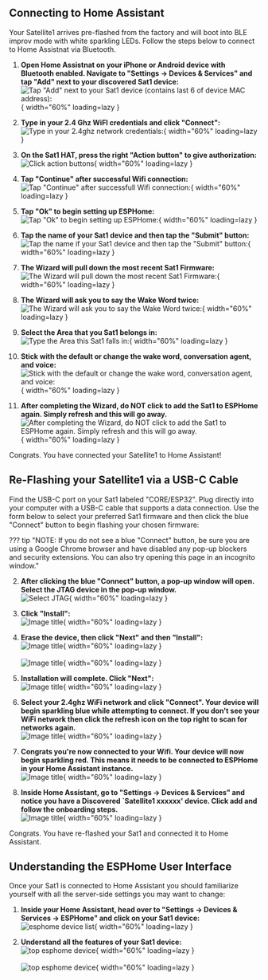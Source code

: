 ## Connecting to Home Assistant
Your Satellite1 arrives pre-flashed from the factory and will boot into BLE improv mode with white sparkling LEDs.  Follow the steps below to connect to Home Assistnat via Bluetooth.

1. <b>Open Home Assistnat on your iPhone or Android device with Bluetooth enabled. Navigate to "Settings -> Devices & Services" and tap "Add" next to your discovered Sat1 device:</b>
<br>![Tap "Add" next to your Sat1 device (contains last 6 of device MAC address):](/assets/ble_improv/3_improv_discovered_device.png){ width="60%" loading=lazy }</br>

2. <b>Type in your 2.4 Ghz WiFI credentials and click "Connect":</b>
<br>![Type in your 2.4ghz network credentials:](/assets/ble_improv/4_improv_add_wifi_credentials.png){ width="60%" loading=lazy }</br>

3. <b>On the Sat1 HAT, press the right "Action button" to give authorization:</b>
<br>![Click action buttons](/assets/ble_improv/6_click_action_button.png){ width="60%" loading=lazy }</br>

4. <b>Tap "Continue" after successful Wifi connection:</b>
<br>![Tap "Continue" after successfull Wifi connection:](/assets/ble_improv/8_improv_successful_wifi_connection.png){ width="60%" loading=lazy }</br>

5. <b>Tap "Ok" to begin setting up ESPHome:</b>
<br>![Tap "Ok" to begin setting up ESPHome:](/assets/ble_improv/9_esphome_setup_request.png){ width="60%" loading=lazy }</br>

6. <b>Tap the name of your Sat1 device and then tap the "Submit" button:</b>
<br>![Tap the name if your Sat1 device and then tap the "Submit" button:](/assets/ble_improv/10_esphome_select_device.png){ width="60%" loading=lazy }</br>

7. <b>The Wizard will pull down the most recent Sat1 Firmware:</b>
<br>![The Wizard will pull down the most recent Sat1 Firmware:](/assets/ble_improv/12_wizard_checking_for_updates.png){ width="60%" loading=lazy }</br>

8. <b>The Wizard will ask you to say the Wake Word twice:</b>
<br>![The Wizard will ask you to say the Wake Word twice:](/assets/ble_improv/13_wizard_first_wake_word_test.png){ width="60%" loading=lazy }</br>

9. <b>Select the Area that you Sat1 belongs in:</b>
<br>![Type the Area this Sat1 falls in:](/assets/ble_improv/15_wizard_assign_area.png){ width="60%" loading=lazy }</br>

10. <b>Stick with the default or change the wake word, conversation agent, and voice:</b>
<br>![Stick with the default or change the wake word, conversation agent, and voice:](/assets/ble_improv/16_wizard_quick_pipeline_config.png){ width="60%" loading=lazy }</br>

11. <b>After completing the Wizard, do NOT click to add the Sat1 to ESPHome again.  Simply refresh and this will go away.</b>
<br>![After completing the Wizard, do NOT click to add the Sat1 to ESPHome again.  Simply refresh and this will go away.](/assets/ble_improv/17_ignore_device_discovered.png){ width="60%" loading=lazy }</br>

Congrats.  You have connected your Satellite1 to Home Assistant!

## Re-Flashing your Satellite1 via a USB-C Cable

Find the USB-C port on your Sat1 labeled "CORE/ESP32".  Plug directly into your computer with a USB-C cable that supports a data connection. Use the form below to select your preferred Sat1 firmware and then click the blue "Connect" button to begin flashing your chosen firmware:
<div class="form-container" id="firmware-selector" role="form" aria-live="polite"></div>

??? tip "NOTE: If you do not see a blue "Connect" button, be sure you are using a Google Chrome browser and have disabled any pop-up blockers and security extensions.  You can also try opening this page in an incognito window."

2. <b>After clicking the blue "Connect" button, a pop-up window will open.  Select the JTAG device in the pop-up window.</b>
<br>![Select JTAG](/assets/ESPHome-SerialConn.png){ width="60%" loading=lazy }</br>

2. <b>Click "Install":</b>
<br>![Image title](/assets/ESPHome-Install.png){ width="60%" loading=lazy }</br>

3. <b>Erase the device, then click "Next" and then "Install":</b>
<br>![Image title](/assets/ESPHome-Erase.png){ width="60%" loading=lazy }</br>
<br>![Image title](/assets/ESPHome-ConfirmInstall.png){ width="60%" loading=lazy }</br>

4. <b>Installation will complete. Click "Next":</b>
<br>![Image title](/assets/ESPHome-InstallationComplete.png){ width="60%" loading=lazy }</br>

5. <b>Select your 2.4ghz WiFi network and click "Connect".  Your device will begin sparkling blue while attempting to connect.  If you don't see your WiFi network then click the refresh icon on the top right to scan for networks again.</b>
<br>![Image title](/assets/ConfigureWifi.png){ width="60%" loading=lazy }</br>

6. <b>Congrats you're now connected to your Wifi.  Your device will now begin sparkling red.  This means it needs to be connected to ESPHome in your Home Assistant instance.</b>
<br>![Image title](/assets/ESPHome-WiFiConnected.png){ width="60%" loading=lazy }</br>

7. <b>Inside Home Assistant, go to "Settings -> Devices & Services" and notice you have a Discovered `Satellite1 xxxxxx' device.  Click add and follow the onboarding steps.</b>
<br>![Image title](/assets/discovered_sat1.png){ width="60%" loading=lazy }</br>

Congrats.  You have re-flashed your Sat1 and connected it to Home Assistant.


## Understanding the ESPHome User Interface
Once your Sat1 is connected to Home Assistant you should familiarize yourself with all the server-side settings you may want to change:

1. <b>Inside your Home Assistant, head over to "Settings -> Devices & Services -> ESPHome" and click on your Sat1 device:</b>
  <br>![esphome device list](/assets/esphome/1_esphome_device_list.png){ width="60%" loading=lazy }</br>

  2. <b>Understand all the features of your Sat1 device:</b>
  <br>![top esphome device](/assets/esphome/2_esphome_top_page.png){ width="60%" loading=lazy }</br>
  <br>![top esphome device](/assets/esphome/3_esphome_bottom_page.png){ width="60%" loading=lazy }</br>